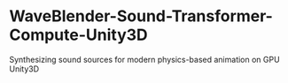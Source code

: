 # WaveBlender-Sound-Transformer-Compute-Unity3D
Synthesizing sound sources for modern physics-based animation on GPU Unity3D
